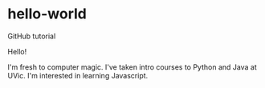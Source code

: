 # hello-world
GitHub tutorial

Hello! 

I'm fresh to computer magic. I've taken intro courses to Python and Java at UVic. I'm interested in learning Javascript. 

